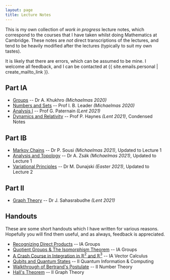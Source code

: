 ```yaml
---
layout: page
title: Lecture Notes
---
```


This is my own collection of _work in progress_ lecture notes, which correspond to the courses that I have taken whilst doing Mathematics at Cambridge. These notes are _not_ direct transcriptions of the lectures, and tend to be heavily modified after the lectures (typically to suit my own tastes).

It is likely that there are errors, which can be assumed to be mine. I welcome all feedback, and I can be contacted at {{ site.emails.personal | create_mailto_link }}.

## Part IA

- [Groups](/files/ia-groups/groups.pdf) -- Dr A. Khukhro _(Michaelmas 2020)_
- [Numbers and Sets](/files/ia-numbers-and-sets/numbers-and-sets.pdf) -- Prof I. B. Leader _(Michaelmas 2020)_
- [Analysis I](/files/ia-analysis-i/analysis-i.pdf) -- Prof G. Paternain _(Lent 2021)_
- [Dynamics and Relativity](/files/ia-dynamics-and-relativity/dynamics-and-relativity.pdf) -- Prof P. Haynes _(Lent 2021)_, Condensed Notes

## Part IB

- [Markov Chains](/files/ib-markov-chains/markov-chains.pdf) -- Dr P. Sousi _(Michaelmas 2021)_, Updated to Lecture 1
- [Analysis and Topology](/files/ib-analysis-and-topology/analysis-and-topology.pdf) -- Dr A. Zsák _(Michaelmas 2021)_, Updated to Lecture 1
- [Variational Principles](/files/ib-variational-principles/variational-principles.pdf) -- Dr M. Dunajski _(Easter 2021)_, Updated to Lecture 2

## Part II

- [Graph Theory](/files/ii-graph-theory/graph-theory.pdf) -- Dr J. Sahasrabudhe _(Lent 2021)_

## Handouts

These are some short handouts which I have written for various reasons. Hopefully you will find them useful, and as always, feedback is appreciated.

- [Recognizing Direct Products](/files/handouts/direct-products/direct-product.pdf) -- IA Groups
- [Quotient Groups &amp; The Isomorphism Theorem](/files/handouts/isomorphism-theorems/isomorphism-theorems.pdf) -- IA Groups
- [A Crash Course in Integration in $\mathbb{R}^2$ and $\mathbb{R}^3$](/files/handouts/integration-vc/integration-vc.pdf) -- IA Vector Calculus
- [Qubits and Quantum States](/files/handouts/quantum-states/quantum-states.pdf) -- II Quantum Information &amp; Computing
- [Walkthrough of Bertrand's Postulate](/files/handouts/bertrand/bertrands-postulate-walkthrough.pdf) -- II Number Theory
- [Hall's Theorem](/files/handouts/hall/halls-hallway.pdf) -- II Graph Theory

<!-- {% assign posts = site.posts | where_exp: "post", "post.index != nil" | where: "index.best_of", true %}
{% include archive_list.html %} -->
